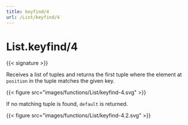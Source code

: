 ```yaml
---
title: keyfind/4
url: /List/keyfind/4
---
```


# List.keyfind/4

{{< signature >}}

Receives a list of tuples and returns the first tuple where the element at `position` in the tuple matches the given key.

{{< figure src="images/functions/List/keyfind-4.svg" >}}

If no matching tuple is found, `default` is returned.

{{< figure src="images/functions/List/keyfind-4.2.svg" >}}
